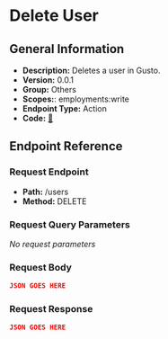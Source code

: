 # Delete User

## General Information

- **Description:** Deletes a user in Gusto.
- **Version:** 0.0.1
- **Group:** Others
- **Scopes:**: employments:write
- **Endpoint Type:** Action
- **Code:** [🔗](https://github.com/NangoHQ/integration-templates/tree/main/integrations/gusto-demo/actions/delete-user.ts)

## Endpoint Reference

### Request Endpoint

- **Path:** /users
- **Method:** DELETE

### Request Query Parameters

_No request parameters_

### Request Body

```json
JSON GOES HERE
```

### Request Response

```json
JSON GOES HERE
```
